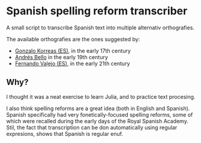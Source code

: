 # Spanish spelling reform transcriber

A small script to transcribe Spanish text into multiple alternativ orthografies.

The available orthografies are the ones suggested by:

- [Gonzalo Korreas (ES)](https://www.wikiwand.com/es/Gonzalo_Correas), in the early 17th century
- [Andrés Bello](https://www.wikiwand.com/en/Bello_orthography) in the early 19th century
- [Fernando Vaḷejo (ES)](https://elpais.com/cultura/2013/10/22/actualidad/1382409408_424831.html), in the early 21th century

## Why?

I thought it was a neat exercise to learn Julia, and to practice text procesing.

I also think spelling reforms are a great idea (both in English and Spanish).
Spanish specifically had very fonetically-focused spelling reforms,
some of which were recalled during the early days of the Royal Spanish Academy.
Stil, the fact that transcription can be don automatically using regular expresions,
shows that Spanish is regular enuf.
